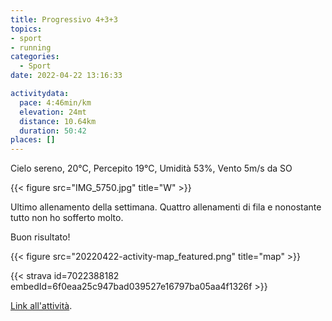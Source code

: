 ```yaml
---
title: Progressivo 4+3+3
topics:
- sport
- running
categories: 
  - Sport
date: 2022-04-22 13:16:33

activitydata:
  pace: 4:46min/km
  elevation: 24mt
  distance: 10.64km
  duration: 50:42
places: []
---
```


Cielo sereno, 20°C, Percepito 19°C, Umidità 53%, Vento 5m/s da SO

{{< figure src="IMG_5750.jpg" title="W" >}}

<!--more-->

Ultimo allenamento della settimana. Quattro allenamenti di fila e nonostante tutto non ho sofferto molto.

Buon risultato!

{{<  figure src="20220422-activity-map_featured.png" title="map" >}}

{{< strava id=7022388182 embedId=6f0eaa25c947bad039527e16797ba05aa4f1326f >}}

[Link all'attività](https://strava.com/activities/7022388182).
